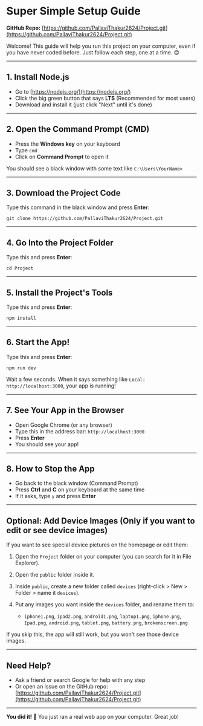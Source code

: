 # Super Simple Setup Guide

**GitHub Repo:** [https://github.com/PallaviThakur2624/Project.git](https://github.com/PallaviThakur2624/Project.git)

Welcome! This guide will help you run this project on your computer, even if you have never coded before. Just follow each step, one at a time. 😊

---

## 1. Install Node.js

* Go to [https://nodejs.org/](https://nodejs.org/)
* Click the big green button that says **LTS** (Recommended for most users)
* Download and install it (just click "Next" until it's done)

---

## 2. Open the Command Prompt (CMD)

* Press the **Windows key** on your keyboard
* Type `cmd`
* Click on **Command Prompt** to open it

You should see a black window with some text like `C:\Users\YourName>`

---

## 3. Download the Project Code

Type this command in the black window and press **Enter**:

```
git clone https://github.com/PallaviThakur2624/Project.git
```

---

## 4. Go Into the Project Folder

Type this and press **Enter**:

```
cd Project
```

---

## 5. Install the Project's Tools

Type this and press **Enter**:

```
npm install
```

---

## 6. Start the App!

Type this and press **Enter**:

```
npm run dev
```

Wait a few seconds. When it says something like `Local: http://localhost:3000`, your app is running!

---

## 7. See Your App in the Browser

* Open Google Chrome (or any browser)
* Type this in the address bar: `http://localhost:3000`
* Press **Enter**
* You should see your app!

---

## 8. How to Stop the App

* Go back to the black window (Command Prompt)
* Press **Ctrl** and **C** on your keyboard at the same time
* If it asks, type `y` and press **Enter**

---

## Optional: Add Device Images (Only if you want to edit or see device images)

If you want to see special device pictures on the homepage or edit them:

1. Open the `Project` folder on your computer (you can search for it in File Explorer).
2. Open the `public` folder inside it.
3. Inside `public`, create a new folder called `devices` (right-click > New > Folder > name it `devices`).
4. Put any images you want inside the `devices` folder, and rename them to:

   * `iphone1.png`, `ipad2.png`, `android1.png`, `laptop1.png`, `iphone.png`, `Ipad.png`, `android.png`, `tablet.png`, `battery.png`, `brokenscreen.png`

If you skip this, the app will still work, but you won't see those device images.

---

## Need Help?

* Ask a friend or search Google for help with any step
* Or open an issue on the GitHub repo: [https://github.com/PallaviThakur2624/Project.git](https://github.com/PallaviThakur2624/Project.git)

---

**You did it! 🎉**
You just ran a real web app on your computer. Great job!

